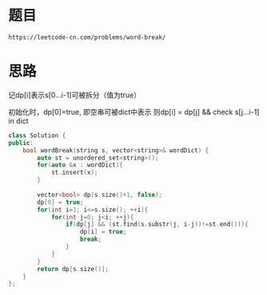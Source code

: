 # 题目
`https://leetcode-cn.com/problems/word-break/`


# 思路
记dp[i]表示s[0...i-1]可被拆分（值为true）

初始化时，dp[0]=true, 即空串可被dict中表示
则dp[i] = dp[j] && check s[j...i-1] in dict


```cpp
class Solution {
public:
    bool wordBreak(string s, vector<string>& wordDict) {
        auto st = unordered_set<string>();
        for(auto &x : wordDict){
            st.insert(x);
        }
        
        vector<bool> dp(s.size()+1, false);
        dp[0] = true;
        for(int i=1; i<=s.size(); ++i){
            for(int j=0; j<i; ++j){
                if(dp[j] && (st.find(s.substr(j, i-j))!=st.end())){
                    dp[i] = true;
                    break;
                }
            }
        }
        return dp[s.size()];
    }
};
```


